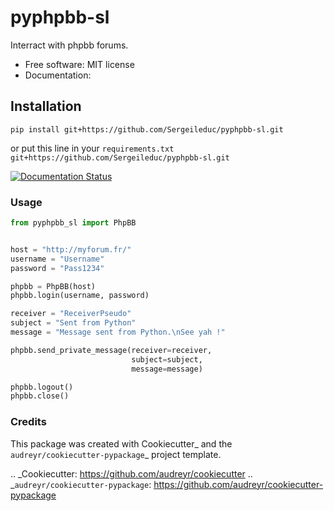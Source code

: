 # pyphpbb-sl

Interract with phpbb forums.


* Free software: MIT license
* Documentation: 

## Installation
```shell
pip install git+https://github.com/Sergeileduc/pyphpbb-sl.git
```

or put this line in your `requirements.txt`
`git+https://github.com/Sergeileduc/pyphpbb-sl.git`

[![Documentation Status](https://readthedocs.org/projects/pyphpbb-sl/badge/?version=latest)](https://pyphpbb-sl.readthedocs.io/en/latest/?badge=latest)


### Usage

```python
from pyphpbb_sl import PhpBB


host = "http://myforum.fr/"
username = "Username"
password = "Pass1234"

phpbb = PhpBB(host)
phpbb.login(username, password)

receiver = "ReceiverPseudo"
subject = "Sent from Python"
message = "Message sent from Python.\nSee yah !"

phpbb.send_private_message(receiver=receiver,
                           subject=subject,
                           message=message)

phpbb.logout()
phpbb.close()
```

### Credits

This package was created with Cookiecutter_ and the `audreyr/cookiecutter-pypackage`_ project template.

.. _Cookiecutter: https://github.com/audreyr/cookiecutter
.. _`audreyr/cookiecutter-pypackage`: https://github.com/audreyr/cookiecutter-pypackage
